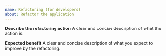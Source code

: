 ```yaml
---
name: Refactoring (for developers)
about: Refactor the application
---
```


**Describe the refactoring action**
A clear and concise description of what the action is.

**Expected benefit**
A clear and concise description of what you expect to improve by the refactoring.

